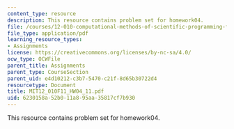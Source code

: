```yaml
---
content_type: resource
description: This resource contains problem set for homework04.
file: /courses/12-010-computational-methods-of-scientific-programming-fall-2011/6230158a52b011a895aa35817cf7b930_MIT12_010F11_HW04_11.pdf
file_type: application/pdf
learning_resource_types:
- Assignments
license: https://creativecommons.org/licenses/by-nc-sa/4.0/
ocw_type: OCWFile
parent_title: Assignments
parent_type: CourseSection
parent_uid: e4d10212-c3b7-5470-c21f-8d65b30722d4
resourcetype: Document
title: MIT12_010F11_HW04_11.pdf
uid: 6230158a-52b0-11a8-95aa-35817cf7b930
---
```

This resource contains problem set for homework04.
